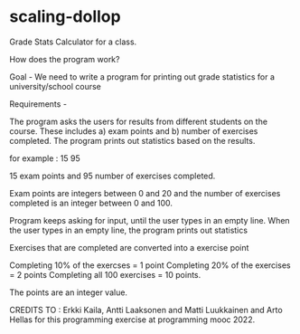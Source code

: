 # scaling-dollop
Grade Stats Calculator for a class.

How does the program work?

Goal - We need to write a program for printing out grade statistics for a university/school course

Requirements -

The program asks the users for results from different students on the course. These includes
a) exam points and b) number of exercises completed. The program prints out statistics based
on the results.

for example : 15 95

15 exam points and 95 number of exercises completed.

Exam points are integers between 0 and 20 and the number of exercises completed is an integer 
between 0 and 100.

Program keeps asking for input, until the user types in an empty line. 
When the user types in an empty line, the program prints out statistics

Exercises that are completed are converted into a exercise point

Completing 10% of the exercses = 1 point
Completing 20% of the exercises = 2 points
Completing all 100 exercises = 10 points.

The points are an integer value.

CREDITS TO : Erkki Kaila, Antti Laaksonen and Matti Luukkainen and Arto Hellas
for this programming exercise at programming mooc 2022.
